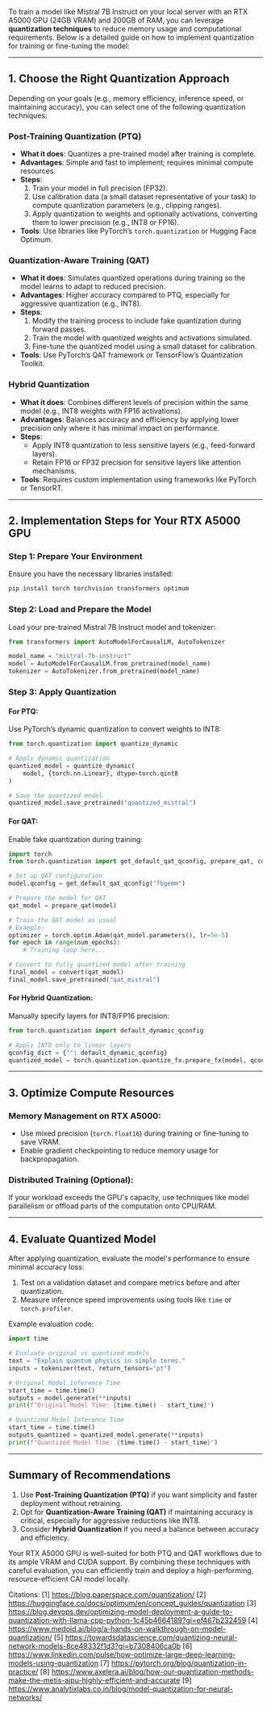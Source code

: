 To train a model like Mistral 7B Instruct on your local server with an RTX A5000 GPU (24GB VRAM) and 200GB of RAM, you can leverage **quantization techniques** to reduce memory usage and computational requirements. Below is a detailed guide on how to implement quantization for training or fine-tuning the model:

---

## **1. Choose the Right Quantization Approach**
Depending on your goals (e.g., memory efficiency, inference speed, or maintaining accuracy), you can select one of the following quantization techniques:

### **Post-Training Quantization (PTQ)**
- **What it does**: Quantizes a pre-trained model after training is complete.
- **Advantages**: Simple and fast to implement; requires minimal compute resources.
- **Steps**:
  1. Train your model in full precision (FP32).
  2. Use calibration data (a small dataset representative of your task) to compute quantization parameters (e.g., clipping ranges).
  3. Apply quantization to weights and optionally activations, converting them to lower precision (e.g., INT8 or FP16).
- **Tools**: Use libraries like PyTorch’s `torch.quantization` or Hugging Face Optimum.

### **Quantization-Aware Training (QAT)**
- **What it does**: Simulates quantized operations during training so the model learns to adapt to reduced precision.
- **Advantages**: Higher accuracy compared to PTQ, especially for aggressive quantization (e.g., INT8).
- **Steps**:
  1. Modify the training process to include fake quantization during forward passes.
  2. Train the model with quantized weights and activations simulated.
  3. Fine-tune the quantized model using a small dataset for calibration.
- **Tools**: Use PyTorch’s QAT framework or TensorFlow’s Quantization Toolkit.

### **Hybrid Quantization**
- **What it does**: Combines different levels of precision within the same model (e.g., INT8 weights with FP16 activations).
- **Advantages**: Balances accuracy and efficiency by applying lower precision only where it has minimal impact on performance.
- **Steps**:
  - Apply INT8 quantization to less sensitive layers (e.g., feed-forward layers).
  - Retain FP16 or FP32 precision for sensitive layers like attention mechanisms.
- **Tools**: Requires custom implementation using frameworks like PyTorch or TensorRT.

---

## **2. Implementation Steps for Your RTX A5000 GPU**

### **Step 1: Prepare Your Environment**
Ensure you have the necessary libraries installed:
```bash
pip install torch torchvision transformers optimum
```

### **Step 2: Load and Prepare the Model**
Load your pre-trained Mistral 7B Instruct model and tokenizer:
```python
from transformers import AutoModelForCausalLM, AutoTokenizer

model_name = "mistral-7b-instruct"
model = AutoModelForCausalLM.from_pretrained(model_name)
tokenizer = AutoTokenizer.from_pretrained(model_name)
```

### **Step 3: Apply Quantization**

#### For PTQ:
Use PyTorch’s dynamic quantization to convert weights to INT8:
```python
from torch.quantization import quantize_dynamic

# Apply dynamic quantization
quantized_model = quantize_dynamic(
    model, {torch.nn.Linear}, dtype=torch.qint8
)

# Save the quantized model
quantized_model.save_pretrained("quantized_mistral")
```

#### For QAT:
Enable fake quantization during training:
```python
import torch
from torch.quantization import get_default_qat_qconfig, prepare_qat, convert

# Set up QAT configuration
model.qconfig = get_default_qat_qconfig("fbgemm")

# Prepare the model for QAT
qat_model = prepare_qat(model)

# Train the QAT model as usual
# Example:
optimizer = torch.optim.Adam(qat_model.parameters(), lr=5e-5)
for epoch in range(num_epochs):
    # Training loop here...

# Convert to fully quantized model after training
final_model = convert(qat_model)
final_model.save_pretrained("qat_mistral")
```

#### For Hybrid Quantization:
Manually specify layers for INT8/FP16 precision:
```python
from torch.quantization import default_dynamic_qconfig

# Apply INT8 only to linear layers
qconfig_dict = {"": default_dynamic_qconfig}
quantized_model = torch.quantization.quantize_fx.prepare_fx(model, qconfig_dict)
```

---

## **3. Optimize Compute Resources**

### Memory Management on RTX A5000:
- Use mixed precision (`torch.float16`) during training or fine-tuning to save VRAM.
- Enable gradient checkpointing to reduce memory usage for backpropagation.

### Distributed Training (Optional):
If your workload exceeds the GPU's capacity, use techniques like model parallelism or offload parts of the computation onto CPU/RAM.

---

## **4. Evaluate Quantized Model**
After applying quantization, evaluate the model's performance to ensure minimal accuracy loss:

1. Test on a validation dataset and compare metrics before and after quantization.
2. Measure inference speed improvements using tools like `time` or `torch.profiler`.

Example evaluation code:
```python
import time

# Evaluate original vs quantized models
text = "Explain quantum physics in simple terms."
inputs = tokenizer(text, return_tensors="pt")

# Original Model Inference Time
start_time = time.time()
outputs = model.generate(**inputs)
print(f"Original Model Time: {time.time() - start_time}")

# Quantized Model Inference Time
start_time = time.time()
outputs_quantized = quantized_model.generate(**inputs)
print(f"Quantized Model Time: {time.time() - start_time}")
```

---

## Summary of Recommendations

1. Use **Post-Training Quantization (PTQ)** if you want simplicity and faster deployment without retraining.
2. Opt for **Quantization-Aware Training (QAT)** if maintaining accuracy is critical, especially for aggressive reductions like INT8.
3. Consider **Hybrid Quantization** if you need a balance between accuracy and efficiency.

Your RTX A5000 GPU is well-suited for both PTQ and QAT workflows due to its ample VRAM and CUDA support. By combining these techniques with careful evaluation, you can efficiently train and deploy a high-performing, resource-efficient CAI model locally.

Citations:
[1] https://blog.paperspace.com/quantization/
[2] https://huggingface.co/docs/optimum/en/concept_guides/quantization
[3] https://blog.devops.dev/optimizing-model-deployment-a-guide-to-quantization-with-llama-cpp-python-1c45b4664189?gi=ef467b232459
[4] https://www.medoid.ai/blog/a-hands-on-walkthrough-on-model-quantization/
[5] https://towardsdatascience.com/quantizing-neural-network-models-8ce49332f1d3?gi=b7308406ca0b
[6] https://www.linkedin.com/pulse/how-optimize-large-deep-learning-models-using-quantization
[7] https://pytorch.org/blog/quantization-in-practice/
[8] https://www.axelera.ai/blog/how-our-quantization-methods-make-the-metis-aipu-highly-efficient-and-accurate
[9] https://www.analytixlabs.co.in/blog/model-quantization-for-neural-networks/